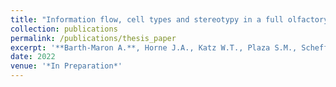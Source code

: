 ```yaml
---
title: "Information flow, cell types and stereotypy in a full olfactory connectome"
collection: publications
permalink: /publications/thesis_paper
excerpt: '**Barth-Maron A.**, Horne J.A., Katz W.T., Plaza S.M., Scheffer L.K., D'Alessandro I., Meinertzhagen I.A., Lee W.A., Wilson R.I. “What is the role of interneuron diversity in the Drosophila antennal lobe?” *In preparation*.'
date: 2022
venue: '*In Preparation*'
---
```

